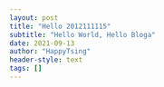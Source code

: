 ```yaml
---
layout: post
title: "Hello 2012111115"
subtitle: "Hello World, Hello Bloga"
date: 2021-09-13
author: "HappyTsing"
header-style: text
tags: []
---
```

